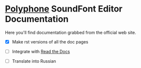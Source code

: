 # [Polyphone] SoundFont Editor Documentation

Here you'll find documentation grabbed from the official web site.

- [x] Make rst versions of all the doc pages
- [ ] Integrate with [Read the Docs]
- [ ] Translate into Russian


[Polyphone]:     https://www.polyphone-soundfonts.com/
[Read the Docs]: https://readthedocs.org/
